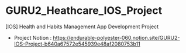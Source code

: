 # GURU2_Heathcare_IOS_Project
[IOS] Health and Habits Management App Development Project

- Project Notion : https://endurable-polyester-060.notion.site/GURU2-IOS-Project-b640a67572e545939e48af2080753b11

